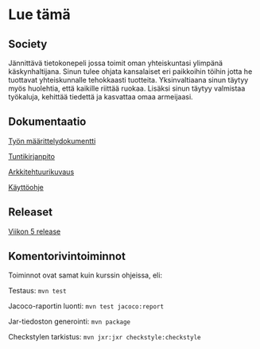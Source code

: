 # Lue tämä

## Society

Jännittävä tietokonepeli jossa toimit oman yhteiskuntasi ylimpänä käskynhaltijana.
Sinun tulee ohjata kansalaiset eri paikkoihin töihin jotta he tuottavat yhteiskunnalle tehokkaasti tuotteita. Yksinvaltiaana sinun täytyy myös huolehtia, että kaikille riittää ruokaa. Lisäksi sinun täytyy valmistaa työkaluja, kehittää tiedettä ja kasvattaa omaa armeijaasi.

## Dokumentaatio

[Työn määrittelydokumentti](https://github.com/PinguKoodi/otm-harjoitustyo/blob/master/dokumentointi/vaatimusm%C3%A4%C3%A4rittely.md)

[Tuntikirjanpito](https://github.com/PinguKoodi/otm-harjoitustyo/blob/master/dokumentointi/tuntikirjanpito.md)

[Arkkitehtuurikuvaus](https://github.com/PinguKoodi/otm-harjoitustyo/blob/master/dokumentointi/arkkitehtuuri.md)

[Käyttöohje](https://github.com/PinguKoodi/otm-harjoitustyo/blob/master/dokumentointi/käyttöohje.md)

## Releaset

[Viikon 5 release](https://github.com/PinguKoodi/otm-harjoitustyo/releases/tag/viikko5)

## Komentorivintoiminnot
Toiminnot ovat samat kuin kurssin ohjeissa, eli:

Testaus: ```mvn test```

Jacoco-raportin luonti: ```mvn test jacoco:report```

Jar-tiedoston generointi: ```mvn package```

Checkstylen tarkistus: ```mvn jxr:jxr checkstyle:checkstyle```

